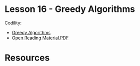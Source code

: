 # Lesson 16 - Greedy Algorithms

Codility:

- [Greedy Algorithms](https://app.codility.com/programmers/lessons/16-greedy_algorithms/)
- [Open Reading Material.PDF](docs/lessons/l016-greedy-algorithms.pdf)

# Resources
